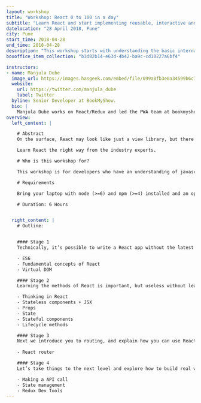 ```yaml
---
layout: workshop
title: "Workshop: React 0 to 100 in a day"
subtitle: "Learn React and start implementing reusable, interactive and stateful UI components"
datelocation: "28 April 2018, Pune"
city: Pune
start_time: 2018-04-28
end_time: 2018-04-28
description: "This workshop starts with understanding the basic internals of React before exploring how to \"think in React\", best practices and solutions to real problems that you will experience while building an application."
boxoffice_item_collection: "b3d82b14-e63d-4b42-ba9c-cd10227a6bf4"

instructors:
- name: Manjula Dube
  image_url: https://images.hasgeek.com/embed/file/099a8fb3e0a34599b6c7504000f6d5a5
  website:
    url: https://twitter.com/manjula_dube
    label: Twitter
  byline: Senior Developer at BookMyShow.
  bio: |
    Manjula Dube works on React/Redux and led the PWA team at bookmyshow. She is an established speaker at React conferences around the world (JSChannel, Reactfoo, ReactAmsterdam, ReactBerlin). She’s also an organizer of Mumbai Women Coders.
overview:
  left_content: |

    # Abstract
    On the surface, React may look like just a view library, but there is big ecosystem that revolves around it. This workshop starts with understanding the basic internals of React before exploring how to “think in React”, best practices and solutions to real problems that you will experience while building an application.

    Learn React the right way from the industry experts.

    # Who is this workshop for?

    This workshop is for developers who have an understanding of javascript, looking to get started with React or moving from a different framework like angular, ember, etc.

    # Requirements

    Bring your laptop with node (>=6) and npm (>=4) installed and an open mind :)

    # Duration: 6 Hours


  right_content: |
    # Outline:


    #### Stage 1
    Technically, it’s possible to write a React app without the latest version of JavaScript, but it won’t be easy. We’ll learn the good parts that make it easier to write maintainable code with React. Let’s also find the reason behind React’s popularity, what makes it so good?

    - ES6
    - Fundamental concepts of React
    - Virtual DOM

    #### Stage 2
    Learning the methods of React is important, but useless without learning how to “think in React”. Let’s understand the patterns that make your components extremely reusable and your application more declarative.

    - Thinking in React
    - Stateless components + JSX
    - Props
    - State 
    - Stateful components
    - Lifecycle methods

    #### Stage 3
    Next we introduce you to routing, and explain how you can use React Router to add links to additional pages in your app.
    
    - React router

    #### Stage 4
    Let’s take things to the next level and explore how to build real world applications that handle state and deal with data. If you have heard of state management libraries like redux  you’ll learn how and more importantly when to use them to get the maximum benefit.

    - Making a API call
    - State management
    - Redux Dev Tools
---
```

